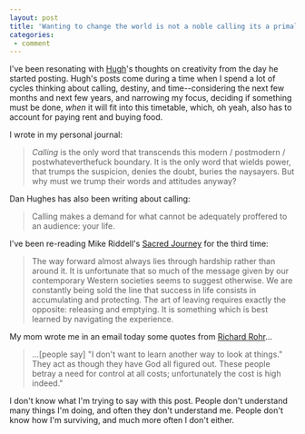 ```yaml
---
layout: post
title: 'Wanting to change the world is not a noble calling its a primal calling'
categories:
 - comment
---
```


I've been resonating with [Hugh](http://www.gapingvoid.com)'s thoughts on creativity from the day he started posting. Hugh's posts come during a time when I spend a lot of cycles thinking about calling, destiny, and time--considering the next few months and next few years, and narrowing my focus, deciding if something must be done, <em>when</em> it will fit into this timetable, which, oh yeah, also has to account for paying rent and buying food.

I wrote in my personal journal:

> _Calling_ is the only word that transcends this modern / postmodern / postwhateverthefuck boundary. It is the only word that wields power, that trumps the suspicion, denies the doubt, buries the naysayers. But why must we trump their words and attitudes anyway?

Dan Hughes has also been writing about calling:

> Calling makes a demand for what cannot be adequately proffered to an audience: your life.

I've been re-reading Mike Riddell's [Sacred Journey](https://books.google.com/books?id=3G2pAwAAQBAJ) for the third time:

> The way forward almost always lies through hardship rather than around it. It is unfortunate that so much of the message given by our contemporary Western societies seems to suggest otherwise. We are constantly being sold the line that success in life consists in accumulating and protecting. The art of leaving requires exactly the opposite: releasing and emptying. It is something which is best learned by navigating the experience.

My mom wrote me in an email today some quotes from <a href="http://www.amazon.com/exec/obidos/tg/detail/-/0824519957/qid=1092630163/sr=1-1/ref=sr_1_1/102-9126044-0387335?v=glance&s=books">Richard Rohr</a>...

> ...[people say] "I don't want to learn another way to look at things." They act as though they have God all figured out. These people betray a need for control at all costs; unfortunately the cost is high indeed."

I don't know what I'm trying to say with this post. People don't understand many things I'm doing, and often they don't understand me. People don't know how I'm surviving, and much more often I don't either.
